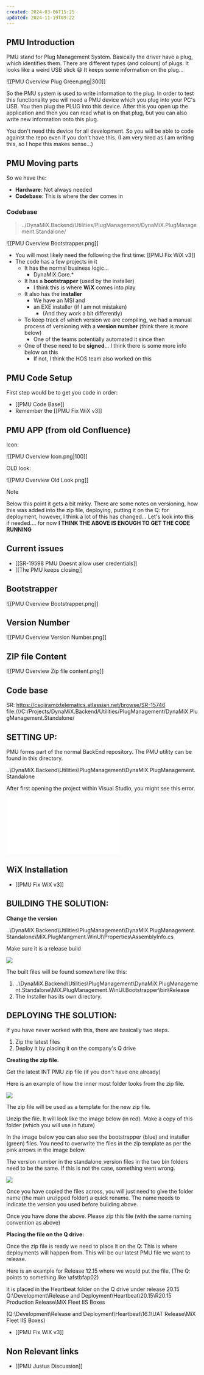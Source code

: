 ```yaml
---
created: 2024-03-06T15:25
updated: 2024-11-19T09:22
---
```


## PMU Introduction

PMU stand for Plug Management System.
Basically the driver have a plug, which identifies them.
There are different types (and colours) of plugs.
It looks like a weird USB stick 😆
It keeps some information on the plug...

![[PMU Overview Plug Green.png|300]]

So the PMU system is used to write information to the plug.
In order to test this functionality you will need a PMU device which you plug into your PC's USB. You then plug the PLUG into this device.
After this you open up the application and then you can read what is on that plug, but you can also write new information onto this plug.

You don't need this device for all development.
So you will be able to code against the repo even if you don't have this.
(I am very tired as I am writing this, so I hope this makes sense...)

## PMU Moving parts

So we have the:
- **Hardware**: Not always needed
- **Codebase**: This is where the dev comes in

### Codebase

> ../DynaMiX.Backend/Utilities/PlugManagement/DynaMiX.PlugManagement.Standalone/

![[PMU Overview Bootstrapper.png]]

- You will most likely need the following the first time: [[PMU Fix WiX v3]]
- The code has a few projects in it
	- It has the normal business logic...
		- DynaMiX.Core.*
	- It has a **bootstrapper** (used by the installer)
		- I think this is where **WiX** comes into play
	- It also has the **installer**
		- We have an MSI and
		- an EXE installer (if I am not mistaken)
			- (And they work a bit differently)
	- To keep track of which version we are compiling, we had a manual process of versioning with a **version number** (think there is more below)
		- One of the teams potentially automated it since then
	- One of these need to be **signed**... I think there is some more info below on this
		- If not, I think the HOS team also worked on this

## PMU Code Setup

First step would be to get you code in order:
- [[PMU Code Base]]
- Remember the [[PMU Fix WiX v3]]

## PMU APP (from old Confluence)

Icon: 

![[PMU Overview Icon.png|100]]


OLD look:

![[PMU Overview Old Look.png]]

>[!Note]
>Below this point it gets a bit mirky. There are some notes on versioning, how this was added into the zip file, deploying, putting it on the Q: for deployment, however, I think a lot of this has changed... Let's look into this if needed.... for now **I THINK THE ABOVE IS ENOUGH TO GET THE CODE RUNNING**

## Current issues

- [[SR-19598 PMU Doesnt allow user credentials]]
- [[The PMU keeps closing]]

## Bootstrapper

![[PMU Overview Bootstrapper.png]]

## Version Number

![[PMU Overview Version Number.png]]

## ZIP file Content

![[PMU Overview Zip file content.png]]


## Code base

SR: https://csojiramixtelematics.atlassian.net/browse/SR-15746
file:///C:/Projects/DynaMiX.Backend/Utilities/PlugManagement/DynaMiX.PlugManagement.Standalone/


## SETTING UP:


PMU forms part of the normal BackEnd repository.
The PMU utility can be found in this directory.

..\DynaMiX.Backend\Utilities\PlugManagement\DynaMiX.PlugManagement.Standalone

After first opening the project within Visual Studio, you might see this error.

![](WiXToolNotInstalledError.png.md)

## WiX Installation

- [[PMU Fix WiX v3]]

## BUILDING THE SOLUTION:

**Change the version**

..\DynaMiX.Backend\Utilities\PlugManagement\DynaMiX.PlugManagement.Standalone\MiX.PlugMangment.WinUI\Properties\AssemblyInfo.cs

Make sure it is a release build

![](PMU_BootstrapperBuild.png)

The built files will be found somewhere like  this:

1) ..\DynaMiX.Backend\Utilities\PlugManagement\DynaMiX.PlugManagement.Standalone\MiX.PlugManagement.WinUI.Bootstrapper\bin\Release
2) The Installer has its own directory.

## DEPLOYING THE SOLUTION:

If you have never worked with this, there are basically two steps.
1) Zip the latest files
2) Deploy it by placing it on the company's Q drive

**Creating the zip file.**

Get the latest INT PMU zip file (if you don't have one already)

Here is an example of how the inner most folder looks from the zip file.

![](PMU_Zip_Content.png)

The zip file will be used as a template for the new zip file.

Unzip the file.
It will look like the image below (in red).
Make a copy of this folder (which you will use in future)

In the image below you can also see the bootstrapper (blue) and installer (green) files.
You need to overwrite the files in the zip template as per the pink arrows in the image below.

The version number in the standalone_version files in the two bin folders need to be the same. If this is not the case, something went wrong.

![](PMU_Zip_Compilation.png)

Once you have copied the files across, you will just need to give the folder name (the main unzipped folder) a quick rename. The name needs to indicate the version you used before building above.

Once you have done the above. Please zip this file (with the same naming convention as above)

**Placing the file on the Q drive:**

Once the zip file is ready we need to place it on the Q:
This is where deployments will happen from.
This will be our latest PMU file we want to release.

Here is an example for Release 12.15 where we would put the file.
(The Q: points to something like \\afstbfap02)

It is placed in the Heartbeat folder on the Q drive under release 20.15
Q:\Development\Release and Deployment\Heartbeat\20.15\R20.15 Production Release\MiX Fleet IIS Boxes

(Q:\\Development\\Release and Deployment\\Heartbeat\\16.1\\UAT Release\\MiX Fleet IIS Boxes)


- [[PMU Fix WiX v3]]

## Non Relevant links

- [[PMU Justus Discussion]]